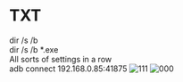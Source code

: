 # TXT
dir /s /b  
dir /s /b *.exe  
All sorts of settings in a row  
adb connect 192.168.0.85:41875
![111](https://github.com/user-attachments/assets/c6c93b2b-5fa5-4d36-8ac3-a6d566fad297)
![000](https://github.com/user-attachments/assets/3f47fc69-a00d-4195-a242-3693845b760b)

